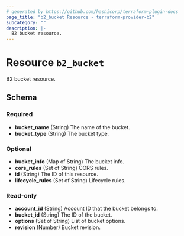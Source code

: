 ```yaml
---
# generated by https://github.com/hashicorp/terraform-plugin-docs
page_title: "b2_bucket Resource - terraform-provider-b2"
subcategory: ""
description: |-
  B2 bucket resource.
---
```


# Resource `b2_bucket`

B2 bucket resource.



<!-- schema generated by tfplugindocs -->
## Schema

### Required

- **bucket_name** (String) The name of the bucket.
- **bucket_type** (String) The bucket type.

### Optional

- **bucket_info** (Map of String) The bucket info.
- **cors_rules** (Set of String) CORS rules.
- **id** (String) The ID of this resource.
- **lifecycle_rules** (Set of String) Lifecycle rules.

### Read-only

- **account_id** (String) Account ID that the bucket belongs to.
- **bucket_id** (String) The ID of the bucket.
- **options** (Set of String) List of bucket options.
- **revision** (Number) Bucket revision.


